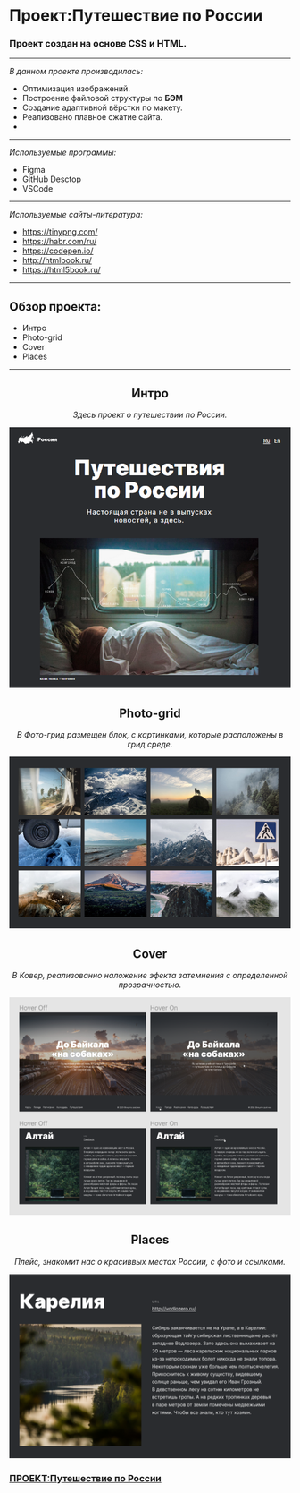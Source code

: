 # Проект:Путешествие по России

### Проект создан на основе **СSS** и **HTML**.
---
*В данном проекте производилась:*
- Оптимизация изображений.
- Построение файловой структуры по **БЭМ**
- Создание адаптивной вёрстки по макету.
- Реализовано плавное сжатие сайта.
- 
---
*Используемые программы:*
- Figma
- GitHub Desctop
- VSCode
---
*Используемые сайты-литература:*
- https://tinypng.com/
- https://habr.com/ru/
- https://codepen.io/
- http://htmlbook.ru/
- https://html5book.ru/
---
## Обзор проекта:
- Интро
- Photo-grid
- Cover
- Places
---
 __<h2 align="center">Интро</h2>__
_<p align="center">Здесь проект о путешествии по России.</p>_
![Картинка, Путешествие по России](readme_image/Intro.png)

__<h2 align="center">Photo-grid</h2>__
_<p align="center">В Фото-грид размещен блок, с картинками, которые расположены в грид среде.</p>_
![Картинка, колонка грид](readme_image/Photo_grid.png)

__<h2 align="center">Cover</h2>__
_<p align="center">В Ковер, реализованно наложение эфекта затемнения с определенной прозрачностью.</p>_
![Картинка колонка грид](readme_image/Cover.png)


__<h2 align="center">Places</h2>__
_<p align="center">Плейс, знакомит нас о красиввых местах России, с фото и ссылками.</p>_

![оптимизировать картинки](readme_image/Places.png)



 ### [ПРОЕКТ:Путешествие по России](https://miskevichstanislav.github.io/russian-travel/)
